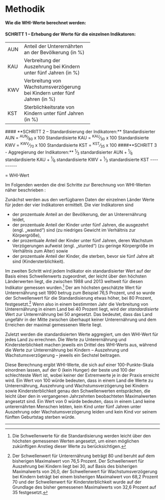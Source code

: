 # Methodik 
**Wie die WHI-Werte berechnet werden:** 
#### **SCHRITT 1 – Erhebung der Werte für die einzelnen Indikatoren:** 
<table style="width:55%"> <tbody> <tr> <td>AUN</td> <td>Anteil der Unterernährten an der Bevölkerung (in %)</td> </tr> 
<tr> <td>KAU</td> <td>Verbreitung der Auszehrung bei Kindern unter fünf Jahren (in %)</td> </tr> 
<tr> <td>KWV</td> <td>Verbreitung von Wachstumsverzögerung bei Kindern unter fünf Jahren (in %)</td> </tr> 
<tr> <td>KST</td> <td>Sterblichkeitsrate von Kindern unter fünf Jahren (in %)</td> </tr> </tbody> </table> 
#### **SCHRITT 2 – Standardisierung der Indikatoren:** 
Standardisierter AUN = <sup>AUN</sup>⁄<sub>80</sub> x 100 
Standardisierte KAU = <sup>KAU</sup>⁄<sub>30</sub> x 100 
Standardisierte KWV = <sup>KWV</sup>⁄<sub>70</sub> x 100 
Standardisierte KST = <sup>KST</sup>⁄<sub>35</sub> x 100 
####**SCHRITT 3 - Aggregierung der Indikatoren:** 
<sup>1</sup>⁄<sub>3</sub> standardisierter AUN
+ <sup>1</sup>⁄<sub>6</sub> standardisierte KAU
+ <sup>1</sup>⁄<sub>6</sub> standardisierte KWV
+ <sup>1</sup>⁄<sub>3</sub> standardisierte KST
 ----------
 
= WHI-Wert 
 
Im Folgenden werden die drei Schritte zur Berechnung von WHI-Werten näher beschrieben : 

Zunächst werden aus den verfügbaren Daten der einzelnen Länder Werte für jeden der vier Indikatoren ermittelt. Die vier Indikatoren sind 

 - der prozentuale Anteil an der Bevölkerung, der an Unterernährung leidet,
 - der prozentuale Anteil der Kinder unter fünf Jahren, die ausgezehrt (engl. „wasted“) sind (zu niedriges Gewicht im Verhältnis zur Körpergröße), 
 - der prozentuale Anteil der Kinder unter fünf Jahren, deren Wachstum Verzögerungen aufweist (engl. „stunted“) (zu geringe Körpergröße im Verhältnis zum Alter) sowie 
 - der prozentuale Anteil der Kinder, die sterben, bevor sie fünf Jahre alt sind (Kindersterblichkeit). 

Im zweiten Schritt wird jedem Indikator ein standardisierter Wert auf der Basis eines Schwellenwerts zugeordnet, der leicht über den höchsten Länderwerten liegt, die zwischen 1988 und 2013 weltweit für diesen Indikator gemessen wurden.[^1] Der am höchsten geschätzte Wert für Unterernährung seit 1990 betrug zum Beispiel 76,5 Prozent, und so wurde der Schwellenwert für die Standardisierung etwas höher, bei 80 Prozent, festgesetzt.[^2] Wenn also in einem bestimmten Jahr die Verbreitung von Unterernährung in einem Land bei 40 Prozent liegt, wird der _standardisierte_  Wert zur Unterernährung bei 50 angesetzt. Das bedeutet, dass das Land ungefähr in der Mitte zwischen überhaupt keiner Unterernährung und dem Erreichen der maximal gemessenen Werte liegt. 

Zuletzt werden die standardisierten Werte aggregiert, um den WHI-Wert für jedes Land zu errechnen. Die Werte zu Unterernährung und Kindersterblichkeit machen jeweils ein Drittel des WHI-Werts aus, während die Werte zur Unterernährung bei Kindern – Auszehrung und Wachstumsverzögerung – jeweils ein Sechstel beitragen.

 Diese Berechnung ergibt WHI-Werte, die sich auf einer 100-Punkte-Skala einordnen lassen, auf der 0 (kein Hunger) der beste und 100 der schlechteste Wert ist, wobei keiner der Extremwerte je in der Praxis erreicht wird. Ein Wert von 100 würde bedeuten, dass in einem Land die Werte zu Unterernährung, Auszehrung und Wachstumsverzögerung bei Kindern sowie Kindersterblichkeit genau den Schwellenwerten entsprächen, die leicht über den in vergangenen Jahrzehnten beobachteten Maximalwerten angesetzt sind. Ein Wert von 0 würde bedeuten, dass in einem Land keine unterernährten Menschen lebten, kein Kind unter fünf Jahren unter Auszehrung oder Wachstumsverzögerung leiden und kein Kind vor seinem fünften Geburtstag sterben würde. 

----

[^1]: Die Schwellenwerte für die Standardisierung werden leicht über den höchsten gemessenen Werten angesetzt, um einen möglichen zukünftigen Anstieg dieser Werte zu berücksichtigen. 

[^2]: Der Schwellenwert für Unterernährung beträgt 80 und beruht auf dem bisherigen Maximalwert von 76,5 Prozent. Der Schwellenwert für Auszehrung bei Kindern liegt bei 30, auf Basis des bisherigen Maximalwerts von 26,0, der Schwellenwert für Wachstumsverzögerung bei Kindern beträgt bei einem bisherigen Maximalwert von 68,2 Prozent 70 und der Schwellenwert für Kindersterblichkeit wurde auf der Grundlage des bisher gemessenen Maximalwerts von 32,6 Prozent auf 35 festgesetzt.  
